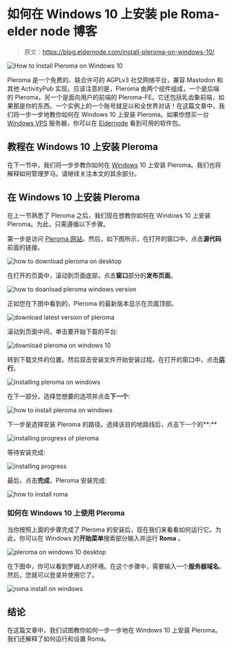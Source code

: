 # 如何在 Windows 10 上安装 ple Roma-elder node 博客

> 原文：<https://blog.eldernode.com/install-pleroma-on-windows-10/>

![How to Install Pleroma on Windows 10](img/41747c77d8a6056f7aa2a9bad669d30f.png)

Pleroma 是一个免费的、联合许可的 AGPLv3 社交网络平台，兼容 Mastodon 和其他 ActivityPub 实现。应该注意的是，Pleroma 由两个组件组成，一个是后端的 Pleroma，另一个是面向用户的前端的 Pleroma-FE。它还包括乳齿象前端，如果那是你的东西。一个实例上的一个账号就足以和全世界对话！在这篇文章中，我们将一步一步地教你如何在 Windows 10 上安装 Pleroma。如果你想买一台 [Windows VPS](https://eldernode.com/windows-vps/) 服务器，你可以在 [Eldernode](https://eldernode.com/) 看到可用的软件包。

## **教程在 Windows 10 上安装 Pleroma**

在下一节中，我们将一步步教你如何在 [Windows](https://blog.eldernode.com/tag/windows/) 10 上安装 Pleroma。我们也将解释如何管理罗马。请继续关注本文的其余部分。

## **在 Windows 10 上安装 Pleroma**

在上一节熟悉了 Pleroma 之后，我们现在想教你如何在 Windows 10 上安装 Pleroma。为此，只需遵循以下步骤。

第一步是访问 [Pleroma 网站](https://docs.pleroma.social/backend/clients/)。然后，如下图所示，在打开的窗口中，点击**源代码**前面的链接。

![how to download pleroma on desktop](img/bb8c651f62c2a28a3fbb81a2371e59c2.png)

在打开的页面中，滚动到页面底部，点击**窗口**部分的**发布页面**。

![how to doanload pleroma windows version](img/580bed39b76fb2cf479cd3d5c7ef95f3.png)

正如您在下图中看到的，Pleroma 的最新版本显示在页面顶部。

![download latest version of pleroma](img/5abace26884cd5d2ce81081071bcafaf.png)

滚动到页面中间，单击要开始下载的平台:

![download pleroma on windows 10](img/ac44faa3be3df495cf7730a6f8c701c1.png)

转到下载文件的位置。然后双击安装文件开始安装过程。在打开的窗口中，点击**运行**。

![installing pleroma on windows](img/286e735fbb6117d2d3289b3e6295cfd4.png)

在下一部分，选择您想要的选项并点击**下一个**:

![how to install pleroma on windows](img/abe3c6cc5e23f564edacaf9557c752da.png)

下一步是选择安装 Pleroma 的路径。选择该目的地路线后，点击下一个的**:**

![installing progress of pleroma](img/a4582b619f67662aa4072e3ef289b00b.png)

等待安装完成:

![installing progress](img/a171009999bc4e5c4cfe8551e5ea3a32.png)

最后，点击**完成**，Pleroma 安装完成:

![how to install roma](img/e5fb2b3cbe7e4c1ba35f71c3826664e6.png)

### **如何在 Windows 10 上使用 Pleroma**

当你按照上面的步骤完成了 Pleroma 的安装后，现在我们来看看如何运行它。为此，你可以在 Windows 的**开始菜单**搜索部分输入并运行 **Roma** 。

![pleroma on windows 10 desktop](img/a638a74027c94155586baff9aa7ff986.png)

在下图中，你可以看到罗姆人的环境。在这个步骤中，需要输入一个**服务器域名**。然后，您就可以登录并使用它了。

![roma install on windows](img/c04ae865aca039bf04199baccb575be1.png)

## 结论

在这篇文章中，我们试图教你如何一步一步地在 Windows 10 上安装 Pleroma。我们还解释了如何运行和设置 Roma。